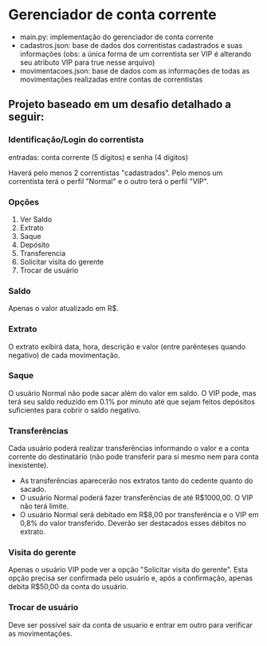 # Gerenciador de conta corrente
- main.py: implementação do gerenciador de conta corrente
- cadastros.json: base de dados dos correntistas cadastrados e suas informações (obs: a única forma de um correntista ser VIP é alterando seu atributo VIP para true nesse arquivo)
- movimentacoes.json: base de dados com as informações de todas as movimentações realizadas entre contas de correntistas
## Projeto baseado em um desafio detalhado a seguir:
### Identificação/Login do correntista 

entradas: conta corrente (5 dígitos) e senha (4 dígitos)
  
Haverá pelo menos 2 correntistas "cadastrados". Pelo menos um correntista terá o perfil "Normal" e o outro terá o perfil "VIP".

### Opções

  1. Ver Saldo
  2. Extrato
  3. Saque
  4. Depósito
  5. Transferencia
  6. Solicitar visita do gerente 
  7. Trocar de usuário

### Saldo
Apenas o valor atualizado em R$.

### Extrato
O extrato exibirá data, hora, descrição e valor (entre parênteses quando negativo) de cada movimentação.

### Saque
O usuário Normal não pode sacar além do valor em saldo. O VIP pode, mas terá seu saldo reduzido em 0.1% por minuto até que sejam feitos depósitos suficientes para cobrir o saldo negativo.

### Transferências
Cada usuário poderá realizar transferências informando o valor e a conta corrente do destinatário (não pode transferir para si mesmo nem para conta inexistente).
- As transferências aparecerão nos extratos tanto do cedente quanto do sacado.
- O usuário Normal poderá fazer transferências de até R$1000,00. O VIP não terá limite. 
- O usuário Normal será debitado em R$8,00 por transferência e o VIP em 0,8% do valor transferido. Deverão ser destacados esses débitos no extrato.

### Visita do gerente
Apenas o usuário VIP pode ver a opção "Solicitar visita do gerente". Esta opção precisa ser confirmada pelo usuário e, após a confirmação, apenas debita R$50,00 da conta do usuário.

### Trocar de usuário
Deve ser possível sair da conta de usuario e entrar em outro para verificar as movimentações.
